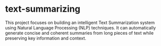 # text-summarizing
This project focuses on building an intelligent Text Summarization system using Natural Language Processing (NLP) techniques. It can automatically generate concise and coherent summaries from long pieces of text while preserving key information and context.
